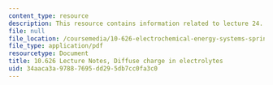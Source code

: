 ```yaml
---
content_type: resource
description: This resource contains information related to lecture 24.
file: null
file_location: /coursemedia/10-626-electrochemical-energy-systems-spring-2014/34aaca3a97887695dd295db7cc0fa3c0_MIT10_626S14_S11lec24.pdf
file_type: application/pdf
resourcetype: Document
title: 10.626 Lecture Notes, Diffuse charge in electrolytes
uid: 34aaca3a-9788-7695-dd29-5db7cc0fa3c0
---
```

